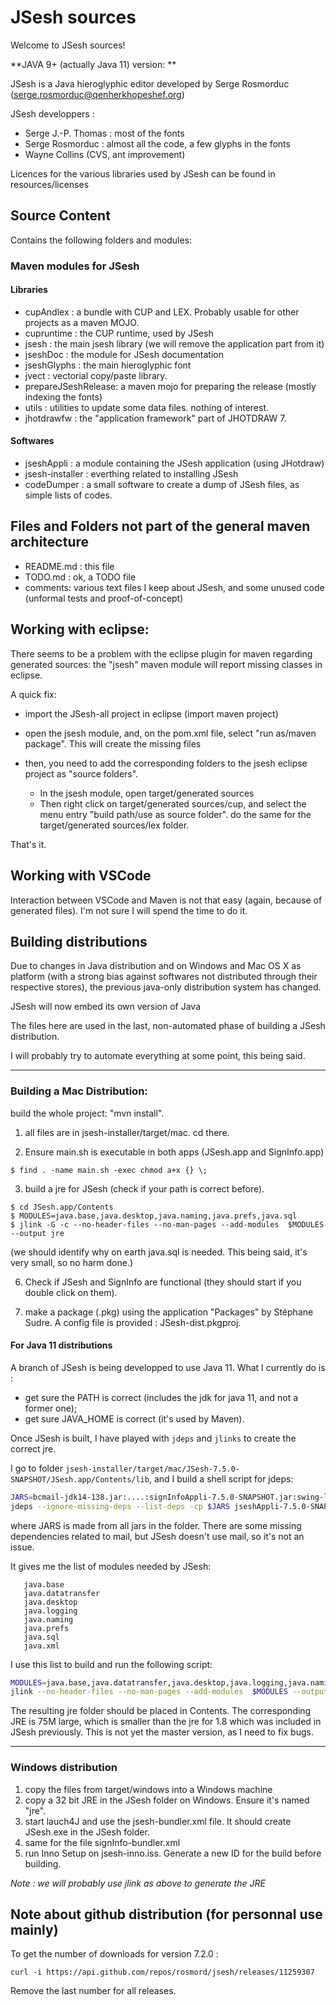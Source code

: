 # JSesh sources
Welcome to JSesh sources! 

**JAVA 9+ (actually Java 11) version: **


JSesh is a Java hieroglyphic editor 
developed by Serge Rosmorduc (serge.rosmorduc@qenherkhopeshef.org)

JSesh developpers :
- Serge J.-P. Thomas : most of the fonts
- Serge Rosmorduc : almost all the code, a few glyphs in the fonts
- Wayne Collins (CVS, ant improvement)


Licences for the various libraries used by JSesh can be found in resources/licenses

## Source Content 
Contains the following folders and modules:

### Maven modules for JSesh

#### Libraries
* cupAndlex : a bundle with CUP and LEX. Probably usable for other projects as a maven MOJO.
* cupruntime : the CUP runtime, used by JSesh
* jsesh : the main jsesh library (we will remove the application part from it)
* jseshDoc : the module for JSesh documentation
* jseshGlyphs : the main hieroglyphic font
* jvect : vectorial copy/paste library.
* prepareJSeshRelease: a maven mojo for preparing the release (mostly indexing the fonts)
* utils : utilities to update some data files. nothing of interest.
* jhotdrawfw : the "application framework" part of JHOTDRAW 7.

#### Softwares

* jseshAppli : a module containing
  the JSesh application (using JHotdraw)
* jsesh-installer : everthing related to installing JSesh
* codeDumper : a small software to create a dump of JSesh files, 
  as simple lists of codes.

## Files and Folders not part of the general maven architecture

* README.md : this file
* TODO.md : ok, a TODO file
* comments: various text files I keep about JSesh, 
    and some unused code (unformal tests and 
    proof-of-concept)

## Working with eclipse:

There seems to be a problem with the eclipse plugin for maven regarding generated sources:
the "jsesh" maven module will report missing classes in eclipse.

A quick fix:

* import the JSesh-all project in eclipse (import maven project)
* open the jsesh module, and, on the pom.xml file, select "run as/maven package".
    This will create the missing files
* then, you need to add the corresponding folders to the jsesh eclipse project as "source folders".

    * In the jsesh module, open target/generated sources
	* Then right click on target/generated sources/cup, and select the menu entry "build path/use as source folder".
		do the same for the target/generated sources/lex folder.
		
That's it.

## Working with VSCode

Interaction between VSCode and Maven is not that easy (again, because of generated files). I'm not sure I will spend the time to do it.



## Building distributions

Due to changes in Java distribution and on Windows and Mac OS X as platform 
(with a strong bias against softwares not distributed through their respective
stores), the previous java-only distribution system has changed.

JSesh will now embed its own version of Java


The files here are used in the last, non-automated phase of building a
JSesh distribution. 

I will probably try to automate everything at some point, this being said.

------------------------------------
### Building a Mac Distribution:

build the whole project: "mvn install".

1. all files are in jsesh-installer/target/mac. cd there.

5. Ensure main.sh is executable in both apps (JSesh.app and SignInfo.app)
~~~
$ find . -name main.sh -exec chmod a+x {} \;
~~~

3. build a jre for JSesh (check if your path is correct before).

~~~
$ cd JSesh.app/Contents
$ MODULES=java.base,java.desktop,java.naming,java.prefs,java.sql
$ jlink -G -c --no-header-files --no-man-pages --add-modules  $MODULES --output jre
~~~
  (we should identify why on earth java.sql is needed. This being said, it's very small,
   so no harm done.)


6. Check if JSesh and SignInfo are functional (they should start if you double click on them).

7. make a package (.pkg) using the application "Packages" by Stéphane Sudre.
    A config file is provided : JSesh-dist.pkgproj.


#### For Java 11 distributions

A branch of JSesh is being developped to use Java 11. What I currently do is :

- get sure the PATH is correct (includes the jdk for java 11, and not a former one);
- get sure JAVA_HOME is correct (it's used by Maven).

Once JSesh is built, I have played with `jdeps` and `jlinks` to create the correct jre.

I go to folder `jsesh-installer/target/mac/JSesh-7.5.0-SNAPSHOT/JSesh.app/Contents/lib`, and
I build a shell script for jdeps:
~~~sh
JARS=bcmail-jdk14-138.jar:....:signInfoAppli-7.5.0-SNAPSHOT.jar:swing-layout-1.0.3.jar
jdeps --ignore-missing-deps --list-deps -cp $JARS jseshAppli-7.5.0-SNAPSHOT.jar
~~~
where JARS is made from all jars in the folder. There are some missing dependencies related to mail, but JSesh doesn't use 
mail, so it's not an issue.

It gives me the list of modules needed by JSesh:
~~~
   java.base
   java.datatransfer
   java.desktop
   java.logging
   java.naming
   java.prefs
   java.sql
   java.xml
~~~

I use this list to build and run the following script:
~~~sh
MODULES=java.base,java.datatransfer,java.desktop,java.logging,java.naming,java.prefs,java.sql,java.xml
jlink --no-header-files --no-man-pages --add-modules  $MODULES --output jre
~~~

The resulting jre folder should be placed in Contents. The corresponding JRE is 75M large, which is smaller than the
jre for 1.8 which was included in JSesh previously. This is not yet the master version, as I need to fix bugs.

------------------------------------
### Windows distribution

1. copy the files from target/windows into a Windows machine
2. copy a 32 bit JRE in the JSesh folder on Windows. Ensure it's named "jre".
3. start lauch4J and use the jsesh-bundler.xml file. It should create JSesh.exe in the JSesh folder.
4. same for the file signInfo-bundler.xml
5. run Inno Setup on jsesh-inno.iss. Generate a new ID for the build before building.

*Note : we will probably use jlink as above to generate the JRE*


## Note about github distribution (for personnal use mainly)

To get the number of downloads for version 7.2.0 :

~~~~~~~~~~~~~
curl -i https://api.github.com/repos/rosmord/jsesh/releases/11259307
~~~~~~~~~~~~~

Remove the last number for all releases.
